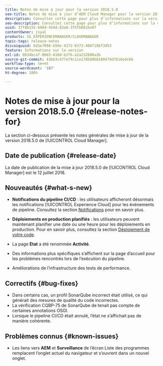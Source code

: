```yaml
---
title: Notes de mise à jour pour la version 2018.5.0
seo-title: Notes de mise à jour d’AEM Cloud Manager pour la version 2018.5.0
description: Consultez cette page pour plus d’informations sur la version 2018.5.0 de Cloud Manager.
seo-description: Consultez cette page pour plus d’informations sur la version 2018.5.0 d’AEM Cloud Manager.
uuid: 37f8b155-6984-454d-83a8-3f5fb081be97
contentOwner: jsyal
products: SG_EXPERIENCEMANAGER/CLOUDMANAGER
topic-tags: release-notes
discoiquuid: 6d1e7098-b56e-4172-8373-486f186f3d53
feature: Informations sur la version
exl-id: 0034bcaf-00d3-410d-b2f6-a2a232888a2b
source-git-commit: 43bb3c477ef9c1ce178509b8180479d7616edc66
workflow-type: tm+mt
source-wordcount: '187'
ht-degree: 100%

---
```


# Notes de mise à jour pour la version 2018.5.0 {#release-notes-for}

La section ci-dessous présente les notes générales de mise à jour de la version 2018.5.0 de [!UICONTROL Cloud Manager].

## Date de publication {#release-date}

La date de publication de la mise à jour 2018.5.0 de [!UICONTROL Cloud Manager] est le 12 juillet 2018.

## Nouveautés {#what-s-new}

* **Notifications du pipeline CI/CD** : les utilisateurs afficheront désormais les notifications [!UICONTROL Experience Cloud] pour les événements de pipeline. Consultez la section [Notifications](notifications.md) pour en savoir plus.

* **Déploiements en production planifiés** : les utilisateurs peuvent maintenant planifier une date ou une heure pour les déploiements en production. Pour en savoir plus, consultez la section [Déploiement de votre code](deploying-code.md).

* La page **Etat** a été renommée **Activité**.

* Des informations plus spécifiques s’affichent sur la page d’accueil pour les problèmes rencontrés lors de l’exécution du pipeline.
* Améliorations de l’infrastructure des tests de performance.

## Correctifs {#bug-fixes}

* Dans certains cas, un profil SonarQube incorrect était utilisé, ce qui générait des mesures de qualité du code incorrectes.
* La vérification CQBP-75 de SonarQube de tenait pas compte de certaines annotations OSGI.
* Lorsque le pipeline CI/CD était annulé, l’état ne s’affichait pas de manière cohérente.

## Problèmes connus {#known-issues}

* Les liens vers **AEM** et **Surveillance** de l’écran Liste des programmes remplacent l’onglet actuel du navigateur et s’ouvrent dans un nouvel onglet.
